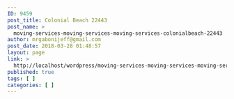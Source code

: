 ```yaml
---
ID: 9459
post_title: Colonial Beach 22443
post_name: >
  moving-services-moving-services-moving-services-colonialbeach-22443
author: mrgabonijeff@gmail.com
post_date: 2018-03-28 01:48:57
layout: page
link: >
  http://localhost/wordpress/moving-services-moving-services-moving-services-colonialbeach-22443/
published: true
tags: [ ]
categories: [ ]
---
```

